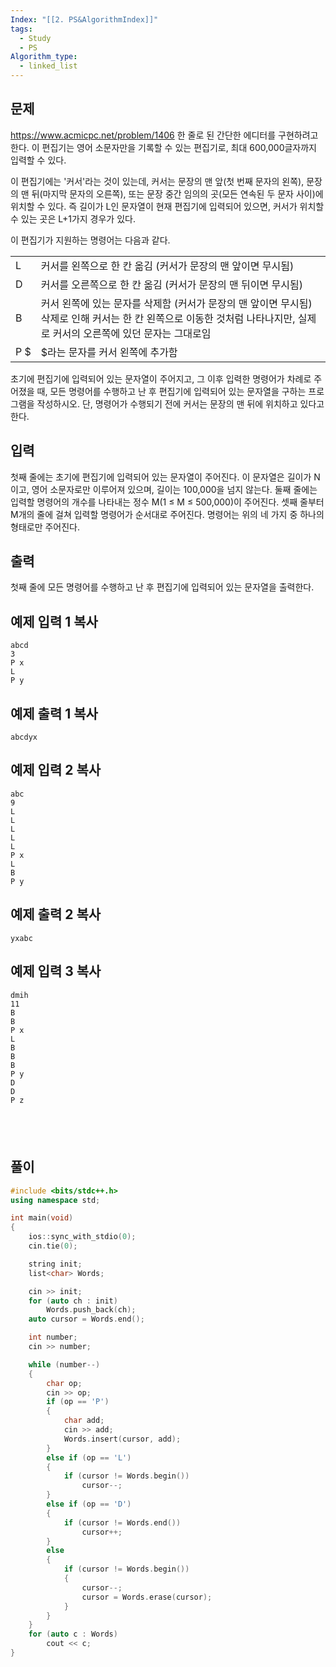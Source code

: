 ```yaml
---
Index: "[[2. PS&AlgorithmIndex]]"
tags:
  - Study
  - PS
Algorithm_type:
  - linked_list
---
```


## 문제
https://www.acmicpc.net/problem/1406
한 줄로 된 간단한 에디터를 구현하려고 한다. 이 편집기는 영어 소문자만을 기록할 수 있는 편집기로, 최대 600,000글자까지 입력할 수 있다.

이 편집기에는 '커서'라는 것이 있는데, 커서는 문장의 맨 앞(첫 번째 문자의 왼쪽), 문장의 맨 뒤(마지막 문자의 오른쪽), 또는 문장 중간 임의의 곳(모든 연속된 두 문자 사이)에 위치할 수 있다. 즉 길이가 L인 문자열이 현재 편집기에 입력되어 있으면, 커서가 위치할 수 있는 곳은 L+1가지 경우가 있다.

이 편집기가 지원하는 명령어는 다음과 같다.

|   |   |
|---|---|
|L|커서를 왼쪽으로 한 칸 옮김 (커서가 문장의 맨 앞이면 무시됨)|
|D|커서를 오른쪽으로 한 칸 옮김 (커서가 문장의 맨 뒤이면 무시됨)|
|B|커서 왼쪽에 있는 문자를 삭제함 (커서가 문장의 맨 앞이면 무시됨)  <br>삭제로 인해 커서는 한 칸 왼쪽으로 이동한 것처럼 나타나지만, 실제로 커서의 오른쪽에 있던 문자는 그대로임|
|P $|$라는 문자를 커서 왼쪽에 추가함|

초기에 편집기에 입력되어 있는 문자열이 주어지고, 그 이후 입력한 명령어가 차례로 주어졌을 때, 모든 명령어를 수행하고 난 후 편집기에 입력되어 있는 문자열을 구하는 프로그램을 작성하시오. 단, 명령어가 수행되기 전에 커서는 문장의 맨 뒤에 위치하고 있다고 한다.

## 입력

첫째 줄에는 초기에 편집기에 입력되어 있는 문자열이 주어진다. 이 문자열은 길이가 N이고, 영어 소문자로만 이루어져 있으며, 길이는 100,000을 넘지 않는다. 둘째 줄에는 입력할 명령어의 개수를 나타내는 정수 M(1 ≤ M ≤ 500,000)이 주어진다. 셋째 줄부터 M개의 줄에 걸쳐 입력할 명령어가 순서대로 주어진다. 명령어는 위의 네 가지 중 하나의 형태로만 주어진다.

## 출력

첫째 줄에 모든 명령어를 수행하고 난 후 편집기에 입력되어 있는 문자열을 출력한다.

## 예제 입력 1 복사

```
abcd
3
P x
L
P y
```

## 예제 출력 1 복사

```
abcdyx
```

## 예제 입력 2 복사

```
abc
9
L
L
L
L
L
P x
L
B
P y
```

## 예제 출력 2 복사

```
yxabc
```

## 예제 입력 3 복사

```
dmih
11
B
B
P x
L
B
B
B
P y
D
D
P z
```
   
   
---
## 풀이
```cpp
#include <bits/stdc++.h>
using namespace std;

int main(void) 
{
	ios::sync_with_stdio(0);
	cin.tie(0);

	string init;
	list<char> Words;

	cin >> init;
	for (auto ch : init)
		Words.push_back(ch);
	auto cursor = Words.end();

	int number;
	cin >> number;

	while (number--)
	{
		char op;
		cin >> op;
		if (op == 'P')
		{
			char add;
			cin >> add;
			Words.insert(cursor, add);
		}
		else if (op == 'L')
		{
			if (cursor != Words.begin())
				cursor--;
		}
		else if (op == 'D')
		{
			if (cursor != Words.end())
				cursor++;
		}
		else
		{
			if (cursor != Words.begin())
			{
				cursor--;
				cursor = Words.erase(cursor);
			}
		}
	}
	for (auto c : Words)
		cout << c;
}
```